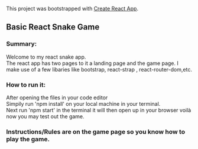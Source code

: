 This project was bootstrapped with [Create React App](https://github.com/facebook/create-react-app).

## Basic React Snake Game 

### Summary:
Welcome to my react snake app.<br>
The react app has two pages to it a landing page and the game page.
I make use of a few libaries like bootstrap, react-strap , react-router-dom,etc.

### How to run it:
After opening the files in your code editor<br>
Simpily run 'npm install' on your local machine in your terminal.<br>
Next run 'npm start' in the terminal it will then open up in your browser voilà now you may test out the game.

### Instructions/Rules are on the game page so you know how to play the game.
